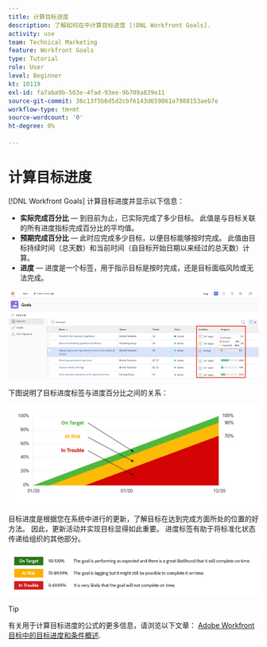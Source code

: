 ```yaml
---
title: 计算目标进度
description: 了解如何在中计算目标进度 [!DNL Workfront Goals].
activity: use
team: Technical Marketing
feature: Workfront Goals
type: Tutorial
role: User
level: Beginner
kt: 10119
exl-id: fa7aba9b-503e-4fad-93ee-9b709a839e11
source-git-commit: 36c13f5b6d5d2cbf6143d659861a7988153aeb7e
workflow-type: tm+mt
source-wordcount: '0'
ht-degree: 0%

---
```


# 计算目标进度

[!DNL Workfront Goals] 计算目标进度并显示以下信息：

* **实际完成百分比** — 到目前为止，已实际完成了多少目标。 此值是与目标关联的所有进度指标完成百分比的平均值。
* **预期完成百分比** — 此时应完成多少目标，以便目标能够按时完成。 此值由目标持续时间（总天数）和当前时间（自目标开始日期以来经过的总天数）计算。
* **进度** — 进度是一个标签，用于指示目标是按时完成，还是目标面临风险或无法完成。

![中目标进度的屏幕截图 [!DNL Workfront Goals]](assets/13-workfront-goals-percent-complete.png)

下图说明了目标进度标签与进度百分比之间的关系：

![一个图表，用于说明目标进度标签与进度百分比之间的关系](assets/14-workfront-goals-progress-statuses.jpeg)

目标进度是根据您在系统中进行的更新，了解目标在达到完成方面所处的位置的好方法。 因此，更新活动并实现目标显得如此重要。 进度标签有助于将标准化状态传递给组织的其他部分。

![覆盖 [!DNL Workfront Goals]](assets/15-workfront-goals-progress-bar-code.png)


>[!TIP]
>
>有关用于计算目标进度的公式的更多信息，请浏览以下文章： [Adobe Workfront目标中的目标进度和条件概述](https://experienceleague.adobe.com/docs/workfront/using/adobe-workfront-goals/goal-management/calculate-goal-progress.html?lang=en#overview-of-goal-progress-and-threshold).

